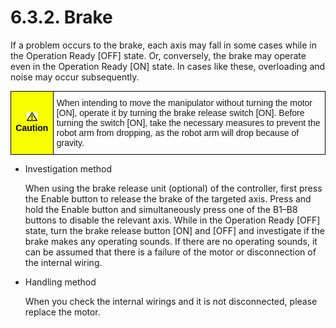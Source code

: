 ﻿# 6.3.2. Brake

If a problem occurs to the brake, each axis may fall in some cases while in the Operation Ready [OFF] state. Or, conversely, the brake may operate even in the Operation Ready [ON] state. In cases like these, overloading and noise may occur subsequently.

<style type="text/css">
.tg  {border-collapse:collapse;border-spacing:0;}
.tg td{border-color:black;border-style:solid;border-width:1px;font-family:Arial, sans-serif;font-size:14px;
  overflow:hidden;padding:10px 5px;word-break:normal;}
.tg th{border-color:black;border-style:solid;border-width:1px;font-family:Arial, sans-serif;font-size:14px;
  font-weight:normal;overflow:hidden;padding:10px 5px;word-break:normal;}
.tg .tg-cly1{text-align:left;vertical-align:middle}
.tg .tg-b001{background-color:#f8ff00;color:#000000;font-weight:bold;text-align:center;vertical-align:middle}
</style>
<table class="tg">
<thead>
  <tr>
    <td class="tg-b001"><img src="../../_assets/작은주의표시.png"> Caution</td>
    <td class="tg-cly1">When intending to move the manipulator without turning the motor [ON], operate it by turning the brake release switch [ON]. Before turning the switch [ON], take the necessary measures to prevent the robot arm from dropping, as the robot arm will drop because of gravity. </td>
  </tr>
</thead>
</table>



*	Investigation method

    When using the brake release unit (optional) of the controller, first press the Enable button to release the brake of the targeted axis. Press and hold the Enable button and simultaneously press one of the B1–B8 buttons to disable the relevant axis. 
While in the Operation Ready [OFF] state, turn the brake release button [ON] and [OFF] and investigate if the brake makes any operating sounds. If there are no operating sounds, it can be assumed that there is a failure of the motor or disconnection of the internal wiring. 

*	Handling method

    When you check the internal wirings and it is not disconnected, please replace the motor.



